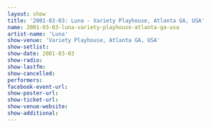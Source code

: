 ```yaml
---
layout: show
title: '2001-03-03: Luna - Variety Playhouse, Atlanta GA, USA'
name: 2001-03-03-luna-variety-playhouse-atlanta-ga-usa
artist-name: 'Luna'
show-venue: 'Variety Playhouse, Atlanta GA, USA'
show-setlist: 
show-date: 2001-03-03
show-radio: 
show-lastfm: 
show-cancelled: 
performers: 
facebook-event-url: 
show-poster-url: 
show-ticket-url: 
show-venue-website: 
show-additional: 
---
```


